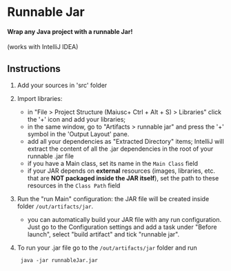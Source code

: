 # Runnable Jar
#### Wrap any Java project with a runnable Jar!

(works with IntelliJ IDEA)

## Instructions

1) Add your sources in 'src' folder

2) Import libraries:
	- in "File > Project Structure (Maiusc+ Ctrl + Alt + S) > Libraries" click the '+' icon and add your libraries;
	- in the same window, go to "Artifacts > runnable jar" and press the '+'  symbol in the 'Output Layout' pane.
	- add all your dependencies as "Extracted Directory" items; IntelliJ will extract the content of all the .jar 
	dependencies in the root of your runnable .jar file
	- if you have a Main class, set its name in the `Main Class` field
	- if your JAR depends on **external** resources (images, libraries, etc. that are **NOT packaged inside
	 the JAR itself**), set the path to these resources in the `Class Path` field

3) Run the "run Main" configuration: the JAR file will be created inside folder `/out/artifacts/jar`.
	- you can automatically build your JAR file with any run configuration. Just go to the Configuration settings 
	and add a task under "Before launch", select "build artifact" and tick "runnable jar".

4) To run your .jar file go to the `/out/artifacts/jar` folder and run

	    java -jar runnableJar.jar
